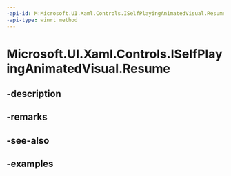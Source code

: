 ```yaml
---
-api-id: M:Microsoft.UI.Xaml.Controls.ISelfPlayingAnimatedVisual.Resume
-api-type: winrt method
---
```


# Microsoft.UI.Xaml.Controls.ISelfPlayingAnimatedVisual.Resume

<!--
public void Resume ();
-->


## -description

## -remarks

## -see-also

## -examples


